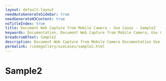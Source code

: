 ```yaml
---
layout: default-layout
needAutoGenerateSidebar: true
needGenerateH3Content: true
noTitleIndex: true
title: Document Web Capture from Mobile Camera - Use Cases - Sample2
keywords: Documentation, Document Web Capture from Mobile Camera, Use Cases, Sample2
breadcrumbText: Sample2
description: Document Web Capture from Mobile Camera Documentation Use Cases Sample2
permalink: /codegallery/usecases/sample2.html
---
```


# Sample2